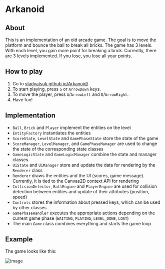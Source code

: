 # Arkanoid

## About
This is an implementation of an old arcade game.
The goal is to move the platform and bounce the ball to break all bricks.
The game has 3 levels. With each level, you gain more point for breaking a brick.
Currently, there are 3 levels implemented. If you lose, you lose all your points.

## How to play

1. Go to [vladyatsuk.github.io/Arkanoid/](vladyatsuk.github.io/Arkanoid/)
2. To start playing, press `S` or `ArrowDown` keys.
3. To move the player, press `A`/`ArrowLeft` and `D`/`ArrowRight`.
4. Have fun!

## Implementation

- `Ball`, `Brick` and `Player` implement the entities on the level
- `EntityFactory` instantiates the entities
- `ScoreState`, `LevelState` and `GamePhaseState` store the state of the game
- `ScoreManager`, `LevelManager`, and `GamePhaseManager` are used to change the state of the corresponding state classes
- `GameLogicState` and `GameLogicManager` combine the state and manager classes
- `UiState` and `UiManager` store and update the data for rendering by the `Renderer` class
- `Renderer` draws the entities and the UI (scores, game message). Currently, it is tied to the Canvas2D context API for rendering
- `CollisionDetector`, `BallEngine` and `PlayerEngine` are used for collision detection between entities and update of their attributes (position, speed)
- `Controls` stores the information about pressed keys, which can be used by other classes
- `GamePhaseHandler` executes the appropriate actions depending on the current game phase (`WAITING`, `PLAYING`, `LEVEL_DONE`, `LOST`)
- The main `Game` class combines everything and starts the game loop

## Example
The game looks like this:

![image](https://user-images.githubusercontent.com/90204297/175833362-0e171573-e324-47c9-bb99-a1dc3b155906.png)